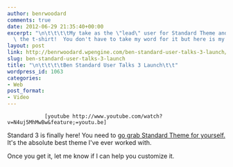 ```yaml
---
author: benrwoodard
comments: true
date: 2012-06-29 21:35:40+00:00
excerpt: "\n\t\t\t\tMy take as the \"lead\" user for Standard Theme and 8bit.  I have\
  \ the t-shirt!  You don't have to take my word for it but here is my take.\t\t"
layout: post
link: http://benrwoodard.wpengine.com/ben-standard-user-talks-3-launch/
slug: ben-standard-user-talks-3-launch
title: "\n\t\t\t\tBen Standard User Talks 3 Launch\t\t"
wordpress_id: 1063
categories:
- Web
post_format:
- Video
---
```



				[youtube http://www.youtube.com/watch?v=N4uj5MhMwBw&feature;=youtu.be]

Standard 3 is finally here!  You need to [go grab Standard Theme for yourself.](https://www.e-junkie.com/ecom/gb.php?ii=606601&c=ib&aff=108079&cl=64302)  It's the absolute best theme I've ever worked with.  

Once you get it, let me know if I can help you customize it.  		
